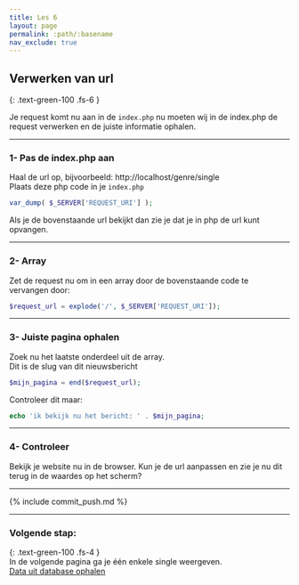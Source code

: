 ```yaml
---
title: Les 6
layout: page
permalink: :path/:basename
nav_exclude: true
---
```


## Verwerken van url
{: .text-green-100 .fs-6 }

Je request komt nu aan in de `index.php` nu moeten wij in de index.php de request verwerken en de juiste informatie ophalen.

---
### 1- Pas de index.php aan
Haal de url op, bijvoorbeeld: http://localhost/genre/single  
Plaats deze php code in je `index.php`
```php
var_dump( $_SERVER['REQUEST_URI'] );
```
Als je de bovenstaande url bekijkt dan zie je dat je in php de url kunt opvangen.  

---
### 2- Array
Zet de request nu om in een array door de bovenstaande code te vervangen door:
```php
$request_url = explode('/', $_SERVER['REQUEST_URI']);
```

---
### 3- Juiste pagina ophalen
Zoek nu het laatste onderdeel uit de array.  
Dit is de slug van dit nieuwsbericht
```php
$mijn_pagina = end($request_url);
```
Controleer dit maar:  
```php
echo 'ik bekijk nu het bericht: ' . $mijn_pagina;
```

---
### 4- Controleer
Bekijk je website nu in de browser.
Kun je de url aanpassen en zie je nu dit terug in de waardes op het scherm?

---

{% include commit_push.md %}

---
### Volgende stap:
{: .text-green-100 .fs-4 }  
In de volgende pagina ga je één enkele single weergeven.  
[Data uit database ophalen](database)


